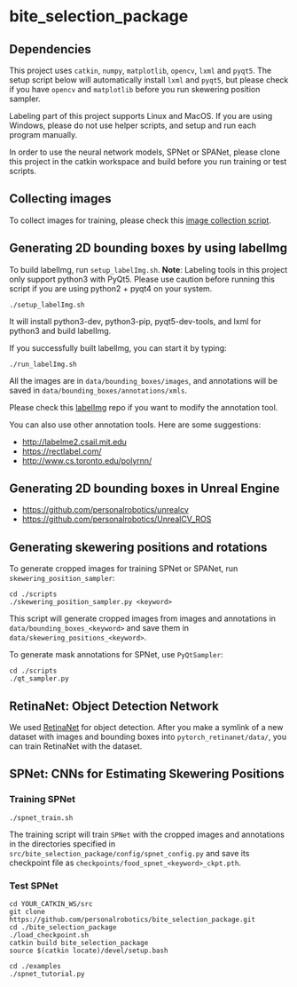 # bite_selection_package

## Dependencies
This project uses `catkin`, `numpy`, `matplotlib`, `opencv`, `lxml` and `pyqt5`. The setup script below will automatically install `lxml` and `pyqt5`, but please check if you have `opencv` and `matplotlib` before you run skewering position sampler.

Labeling part of this project supports Linux and MacOS. If you are using Windows, please do not use helper scripts, and setup and run each program manually.

In order to use the neural network models, SPNet or SPANet, please clone this project in the catkin workspace and build before you run training or test scripts.


## Collecting images
To collect images for training, please check this [image collection script](https://github.com/personalrobotics/image_collector).


## Generating 2D bounding boxes by using labelImg
To build labelImg, run `setup_labelImg.sh`. **Note**: Labeling tools in this project only support python3 with PyQt5. Please use caution before running this script if you are using python2 + pyqt4 on your system.
```
./setup_labelImg.sh
```
It will install python3-dev, python3-pip, pyqt5-dev-tools, and lxml for python3 and build labelImg.

If you successfully built labelImg, you can start it by typing:
```
./run_labelImg.sh
```

All the images are in `data/bounding_boxes/images`, and annotations will be saved in `data/bounding_boxes/annotations/xmls`.

Please check this [labelImg](https://github.com/personalrobotics/labelImg) repo if you want to modify the annotation tool.

You can also use other annotation tools. Here are some suggestions:
* http://labelme2.csail.mit.edu
* https://rectlabel.com/
* http://www.cs.toronto.edu/polyrnn/


## Generating 2D bounding boxes in Unreal Engine
* https://github.com/personalrobotics/unrealcv
* https://github.com/personalrobotics/UnrealCV_ROS


## Generating skewering positions and rotations
To generate cropped images for training SPNet or SPANet, run `skewering_position_sampler`:
```
cd ./scripts
./skewering_position_sampler.py <keyword>
```
This script will generate cropped images from images and annotations in `data/bounding_boxes_<keyword>` and save them in `data/skewering_positions_<keyword>`.

To generate mask annotations for SPNet, use `PyQtSampler`:
```
cd ./scripts
./qt_sampler.py
```


## RetinaNet: Object Detection Network
We used [RetinaNet](https://github.com/personalrobotics/pytorch_retinanet) for object detection. After you make a symlink of a new dataset with images and bounding boxes into `pytorch_retinanet/data/`, you can train RetinaNet with the dataset.


## SPNet: CNNs for Estimating Skewering Positions

### Training SPNet
```
./spnet_train.sh
```
The training script will train `SPNet` with the cropped images and annotations in the directories specified in `src/bite_selection_package/config/spnet_config.py` and save its checkpoint file as `checkpoints/food_spnet_<keyword>_ckpt.pth`.

### Test SPNet
```
cd YOUR_CATKIN_WS/src
git clone https://github.com/personalrobotics/bite_selection_package.git
cd ./bite_selection_package
./load_checkpoint.sh
catkin build bite_selection_package
source $(catkin locate)/devel/setup.bash

cd ./examples
./spnet_tutorial.py
```
